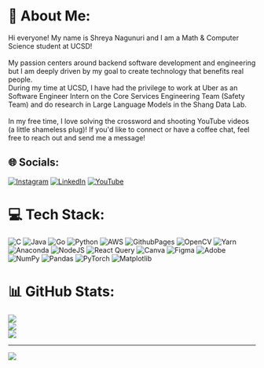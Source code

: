 # 💫 About Me:
Hi everyone! My name is Shreya Nagunuri and I am a Math & Computer Science student at UCSD!<br><br>My passion centers around backend software development and engineering but I am deeply driven by my goal to create technology that benefits real people. <br>During my time at UCSD, I have had the privilege to work at Uber as an Software Engineer Intern on the Core Services Engineering Team (Safety Team) and do research in Large Language Models in the Shang Data Lab. <br><br>In my free time, I love solving the crossword and shooting YouTube videos (a little shameless plug)! If you'd like to connect or have a coffee chat, feel free to reach out and send me a message!


## 🌐 Socials:
[![Instagram](https://img.shields.io/badge/Instagram-%23E4405F.svg?logo=Instagram&logoColor=white)](https://instagram.com/shreya.bagunuri) [![LinkedIn](https://img.shields.io/badge/LinkedIn-%230077B5.svg?logo=linkedin&logoColor=white)](https://linkedin.com/in/shreya-nagunuri) [![YouTube](https://img.shields.io/badge/YouTube-%23FF0000.svg?logo=YouTube&logoColor=white)](https://youtube.com/@UCU7VAkqyZkvHO08vdjI6PxQ) 

# 💻 Tech Stack:
![C](https://img.shields.io/badge/c-%2300599C.svg?style=for-the-badge&logo=c&logoColor=white) ![Java](https://img.shields.io/badge/java-%23ED8B00.svg?style=for-the-badge&logo=openjdk&logoColor=white) ![Go](https://img.shields.io/badge/go-%2300ADD8.svg?style=for-the-badge&logo=go&logoColor=white) ![Python](https://img.shields.io/badge/python-3670A0?style=for-the-badge&logo=python&logoColor=ffdd54) ![AWS](https://img.shields.io/badge/AWS-%23FF9900.svg?style=for-the-badge&logo=amazon-aws&logoColor=white) ![GithubPages](https://img.shields.io/badge/github%20pages-121013?style=for-the-badge&logo=github&logoColor=white) ![OpenCV](https://img.shields.io/badge/opencv-%23white.svg?style=for-the-badge&logo=opencv&logoColor=white) ![Yarn](https://img.shields.io/badge/yarn-%232C8EBB.svg?style=for-the-badge&logo=yarn&logoColor=white) ![Anaconda](https://img.shields.io/badge/Anaconda-%2344A833.svg?style=for-the-badge&logo=anaconda&logoColor=white) ![NodeJS](https://img.shields.io/badge/node.js-6DA55F?style=for-the-badge&logo=node.js&logoColor=white) ![React Query](https://img.shields.io/badge/-React%20Query-FF4154?style=for-the-badge&logo=react%20query&logoColor=white) ![Canva](https://img.shields.io/badge/Canva-%2300C4CC.svg?style=for-the-badge&logo=Canva&logoColor=white) ![Figma](https://img.shields.io/badge/figma-%23F24E1E.svg?style=for-the-badge&logo=figma&logoColor=white) ![Adobe](https://img.shields.io/badge/adobe-%23FF0000.svg?style=for-the-badge&logo=adobe&logoColor=white) ![NumPy](https://img.shields.io/badge/numpy-%23013243.svg?style=for-the-badge&logo=numpy&logoColor=white) ![Pandas](https://img.shields.io/badge/pandas-%23150458.svg?style=for-the-badge&logo=pandas&logoColor=white) ![PyTorch](https://img.shields.io/badge/PyTorch-%23EE4C2C.svg?style=for-the-badge&logo=PyTorch&logoColor=white) ![Matplotlib](https://img.shields.io/badge/Matplotlib-%23ffffff.svg?style=for-the-badge&logo=Matplotlib&logoColor=black)
# 📊 GitHub Stats:
![](https://github-readme-stats.vercel.app/api?username=shreyaNagunuri&theme=dark&hide_border=false&include_all_commits=true&count_private=true)<br/>
![](https://github-readme-streak-stats.herokuapp.com/?user=shreyaNagunuri&theme=dark&hide_border=false)<br/>
![](https://github-readme-stats.vercel.app/api/top-langs/?username=shreyaNagunuri&theme=dark&hide_border=false&include_all_commits=true&count_private=true&layout=compact)

---
[![](https://visitcount.itsvg.in/api?id=shreyaNagunuri&icon=0&color=0)](https://visitcount.itsvg.in)

<!-- Proudly created with GPRM ( https://gprm.itsvg.in ) -->
